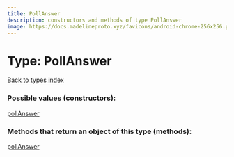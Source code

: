 ```yaml
---
title: PollAnswer
description: constructors and methods of type PollAnswer
image: https://docs.madelineproto.xyz/favicons/android-chrome-256x256.png
---
```

# Type: PollAnswer
[Back to types index](index.md)



### Possible values (constructors):

[pollAnswer](../constructors/pollAnswer.md)  



### Methods that return an object of this type (methods):



[pollAnswer](../constructors/pollAnswer.md)  


